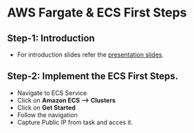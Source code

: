 # AWS Fargate & ECS First Steps

## Step-1: Introduction
-  For introduction slides refer the [presentation slides](/otherfiles/presentations/AWS-FargateECS-Masterclass-Course.pdf). 


## Step-2: Implement the ECS First Steps. 
- Navigate to ECS Service
- Click on **Amazon ECS --> Clusters**
- Click on **Get Started**
- Follow the navigation
- Capture Public IP from task and acces it.

